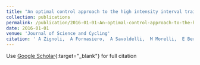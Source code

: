 ```yaml
---
title: "An optimal control approach to the high intensity interval training design"
collection: publications
permalink: /publication/2016-01-01-An-optimal-control-approach-to-the-high-intensity-interval-training-design
date: 2016-01-01
venue: 'Journal of Science and Cycling'
citation: ' A Zignoli,  A Fornasiero,  A Savoldelli,  M Morelli,  E Bertolazzi,  F Biral,  B Pellegrini, &quot;An optimal control approach to the high intensity interval training design.&quot; Journal of Science and Cycling, 2016.'
---
```

Use [Google Scholar](https://scholar.google.com/scholar?q=An+optimal+control+approach+to+the+high+intensity+interval+training+design){:target="_blank"} for full citation